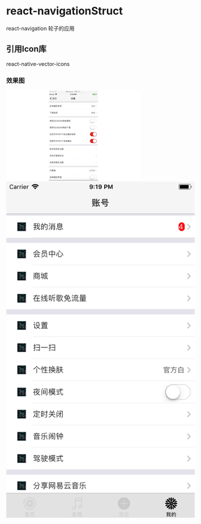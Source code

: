 # react-navigationStruct
react-navigation 轮子的应用

## 引用Icon库
react-native-vector-icons

### 效果图
![image](https://github.com/markdashi/react-navigationStruct/blob/master/Images/ios.gif?300*300)
![image](https://github.com/markdashi/react-navigationStruct/blob/master/Images/account.png?raw=true)

